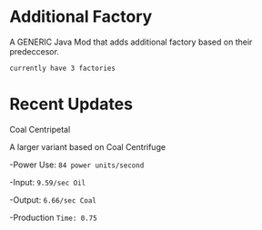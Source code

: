 # Additional Factory
A GENERIC Java Mod that adds additional factory based on their predeccesor.

`currently have 3 factories`

# Recent Updates
Coal Centripetal

A larger variant based on Coal Centrifuge

-Power Use: `84 power units/second`
 
-Input: `9.59/sec Oil`
 
-Output: `6.66/sec Coal`
 
-Production `Time: 0.75`
